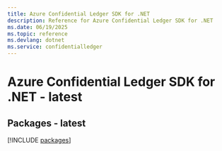 ```yaml
---
title: Azure Confidential Ledger SDK for .NET
description: Reference for Azure Confidential Ledger SDK for .NET
ms.date: 06/19/2025
ms.topic: reference
ms.devlang: dotnet
ms.service: confidentialledger
---
```

# Azure Confidential Ledger SDK for .NET - latest
## Packages - latest
[!INCLUDE [packages](confidential-ledger-index.md)]